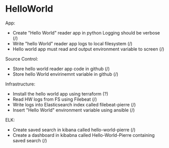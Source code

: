 # HelloWorld

App:

* Create "Hello World" reader app in python Logging should be verbose (/)
* Write "hello World" reader app logs to local filesystem (/)
* Hello world app must read and output environment variable to screen (/)

Source Control:

* Store hello world reader app code in github (/)
* Store hello World envirinemnt variable in github (/)

Infrastructure:

* Imstall the hello world app using terraform (?)
* Read HW logs from FS using Filebeat (/)
* Write logs into Elasticsearch index called filebeat-pierre (/)
* Insert "Hello World" environment variable using ansible (/)

ELK:

* Create saved search in kibana called hello-world-pierre (/)
* Create a dashboard in kibabna called Hello-World-Pierre containing saved search (/)